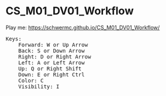 # CS_M01_DV01_Workflow
Play me: https://schwermc.github.io/CS_M01_DV01_Workflow/ <br>
  <pre>Keys:
    Forward: W or Up Arrow
    Back: S or Down Arrow
    Right: D or Right Arrow
    Left: A or Left Arrow
    Up: Q or Right Shift
    Down: E or Right Ctrl
    Color: C 
    Visibility: I</pre>
